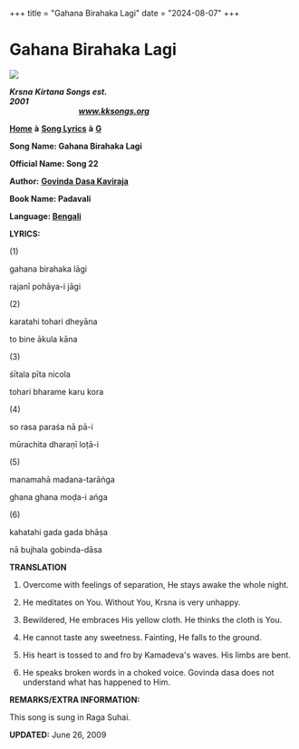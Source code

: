+++
title = "Gahana Birahaka Lagi"
date = "2024-08-07"
+++

# Gahana Birahaka Lagi
**[![](http://kksongs.org/image_files/image002.jpg)](http://kksongs.org/)**

**_Krsna_** **_Kirtana Songs est. 2001_**                                                                                                                                                      **_www.kksongs.org_**

**[Home](http://kksongs.org/)** **à** **[Song Lyrics](http://kksongs.org/lyrics.html)** **à** **[G](http://kksongs.org/songs/song_g.html)**

**Song Name: Gahana Birahaka Lagi**

**Official Name: Song 22**

**Author:** [**Govinda** **Dasa Kaviraja**](http://kksongs.org/authors/list/govindadasa.html)

**Book Name: Padavali**

**Language: [Bengali](http://kksongs.org/language/list/bengali.html)**

**LYRICS:**

(1)

gahana birahaka lāgi

rajanī pohāya-i jāgi

(2)

karatahi tohari dheyāna

to bine ākula kāna

(3)

śītala pīta nicola

tohari bharame karu kora

(4)

so rasa paraśa nā pā-i

mūrachita dharaṇī loṭā-i

(5)

manamahā madana-tarāńga

ghana ghana moḍa-i ańga

(6)

kahatahi gada gada bhāṣa

nā bujhala gobinda-dāsa

**TRANSLATION**

1) Overcome with feelings of separation, He stays awake the whole night.

2) He meditates on You. Without You, Krsna is very unhappy.

3) Bewildered, He embraces His yellow cloth. He thinks the cloth is You.

4) He cannot taste any sweetness. Fainting, He falls to the ground.

5) His heart is tossed to and fro by Kamadeva's waves. His limbs are bent.

6) He speaks broken words in a choked voice. Govinda dasa does not understand what has happened to Him.

**REMARKS/EXTRA INFORMATION:**

This song is sung in Raga Suhai.

**UPDATED:** June 26, 2009